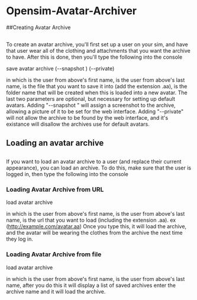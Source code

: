 # Opensim-Avatar-Archiver

##Creating Avatar Archive
##
To create an avatar archive, you'll first set up a user on your sim, and have that user wear all of 
   the clothing and attachments that you want the archive to have.
After this is done, then you'll type the following into the console

save avatar archive <First> <Last> <Filename> <FolderNameToSaveInto> (--snapshot <UUID>) (--private)

in which <First> is the user from above's first name, <Last> is the user from above's last name,
  <Filename> is the file that you want to save it into (add the extension .aa),
  <FolderNameToSaveInfo> is the folder name that will be created when this is loaded into a new
  avatar. The last two parameters are optional, but necessary for setting up default avatars.
  Adding "--snapshot <UUID>" will assign a screenshot to the archive, allowing a picture of it to be
  set for the web interface. Adding "--private" will not allow the archive to be found by the web interface,
  and it's existance will disallow the archives use for default avatars.
  
##  Loading an avatar archive
##
If you want to load an avatar archive to a user (and replace their current appearance), you can load
an archive. To do this, make sure that the user is logged in, then type the following into the console

### Loading Avatar Archive from URL
load avatar archive <First> <Last> <url>

in which <First> is the user from above's first name, <Last> is the user from above's last name,
  <url> is the url that you want to load (including the extension .aa). ex (http://example.com/avatar.aa) Once you type this, 
  it will load the archive, and the avatar will be wearing the clothes from the archive the next time they log in.
  
### Loading Avatar Archive from file 

load avatar archive <First> <Last> 

in which <First> is the user from above's first name, <Last> is the user from above's last name,
  after you do this it will display a list of saved archives enter the archive name and it will load the archive.
